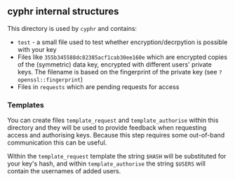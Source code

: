 ## cyphr internal structures

This directory is used by `cyphr` and contains:

* `test` - a small file used to test whether encryption/decrpytion is possible with your key
* Files like `355b345588dc82385acf1cab30ee160e` which are encrypted copies of the (symmetric) data key, encrypted with different users' private keys.  The filename is based on the fingerprint of the private key (see `?openssl::fingerprint`)
* Files in `requests` which are pending requests for access

### Templates

You can create files `template_request` and `template_authorise` within this directory and they will be used to provide feedback when requesting access and authorising keys.  Because this step requires some out-of-band communication this can be useful.

Within the `template_request` template the string `$HASH` will be substituted for your key's hash, and within `template_authorise` the string `$USERS` will contain the usernames of added users.
